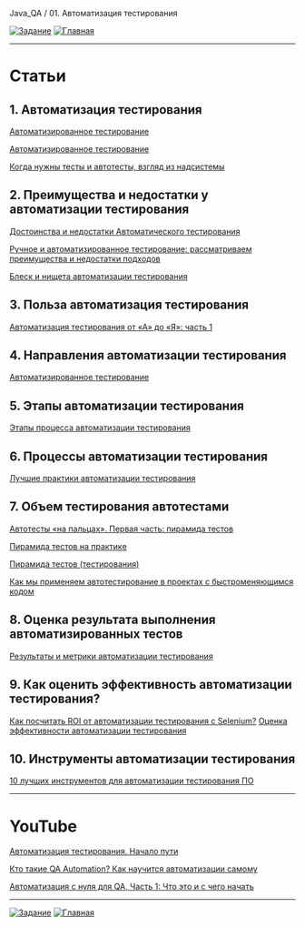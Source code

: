 Java_QA / 01. Автоматизация тестирования

[![Задание](https://img.shields.io/badge/-Задание-99ffee)](2.%20Задание.md)
[![Главная](https://img.shields.io/badge/-Главная-aaccee)](README.md)

***

# Статьи

## 1. Автоматизация тестирования

[Автоматизированное тестирование](https://ru.wikipedia.org/wiki/%D0%90%D0%B2%D1%82%D0%BE%D0%BC%D0%B0%D1%82%D0%B8%D0%B7%D0%B8%D1%80%D0%BE%D0%B2%D0%B0%D0%BD%D0%BD%D0%BE%D0%B5_%D1%82%D0%B5%D1%81%D1%82%D0%B8%D1%80%D0%BE%D0%B2%D0%B0%D0%BD%D0%B8%D0%B5)

[Автоматизированное тестирование](https://gist.github.com/codedokode/a455bde7d0748c0a351a)

[Когда нужны тесты и автотесты, взгляд из надсистемы](https://habr.com/ru/post/470375/)

## 2. Преимущества и недостатки у автоматизации тестирования

[Достоинства и недостатки Автоматического тестирования](https://software-testing.org/automation-testing/dostoinstva-i-nedostatki-avtomaticheskogo-testirovaniya.html)

[Ручное и автоматизированное тестирование: рассматриваем преимущества и недостатки подходов](https://tproger.ru/translations/manual-automation-testing/)

[Блеск и нищета автоматизации тестирования](https://habr.com/ru/company/wrike/blog/321290/)

## 3. Польза автоматизация тестирования

[Автоматизация тестирования от «А» до «Я»: часть 1](https://www.a1qa.ru/blog/avtomatizatsiya-testirovaniya-ot-a-do-ya-chast-1/)

## 4. Направления автоматизации тестирования

[Автоматизированное тестирование](https://daglab.ru/avtomatizirovannoe-testirovanie-avtomatizacija-testirovanija-prilozhenij/)

## 5. Этапы автоматизации тестирования

[Этапы процесса автоматизации тестирования](http://akkaparallel.blogspot.com/2013/04/blog-post_24.html)

## 6. Процессы автоматизации тестирования

[Лучшие практики автоматизации тестирования](http://getbug.ru/luchshie-praktiki-avtomatizatsii-testirovaniya/)

## 7. Объем тестирования автотестами

[Автотесты «на пальцах». Первая часть: пирамида тестов](https://bureau.ru/soviet/20191024/)

[Пирамида тестов на практике](https://habr.com/ru/post/358950/)

[Пирамида тестов (тестирования)](https://www.qastart.by/mainterms/64-piramida-testov-testirovaniya)

[Как мы применяем автотестирование в проектах с быстроменяющимся кодом](https://vc.ru/dev/190187-kak-my-primenyaem-avtotestirovanie-v-proektah-s-bystromenyayushchimsya-kodom)

## 8. Оценка результата выполнения автоматизированных тестов

[Результаты и метрики автоматизации тестирования](http://autoqa.org/automation-testing/rezultaty-metriki-avtomatizacii-testirovaniya.html)

## 9. Как оценить эффективность автоматизации тестирования?

[Как посчитать ROI от автоматизации тестирования с Selenium?](https://habr.com/ru/company/otus/blog/461257/)
[Оценка эффективности автоматизации тестирования](https://www.a1qa.ru/blog/otsenka-effektivnosti-avtomatizatsii-testirovaniya/)

## 10. Инструменты автоматизации тестирования

[10 лучших инструментов для автоматизации тестирования ПО](https://habr.com/ru/post/481294/)

***

# YouTube

[Автоматизация тестирования. Начало пути](https://www.youtube.com/watch?v=s3R7jR29eZg)

[Кто такие QA Automation? Как научится автоматизации самому](https://www.youtube.com/watch?v=TNImFcYqb40)

[Автоматизация с нуля для QA, Часть 1: Что это и с чего начать](https://www.youtube.com/watch?v=afoX4z9a9-A)

***

[![Задание](https://img.shields.io/badge/-Задание-99ffee)](2.%20Задание.md)
[![Главная](https://img.shields.io/badge/-Главная-aaccee)](README.md)